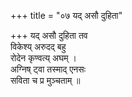 +++
title = "०७ यद् असौ दुहिता"

+++
यद् असौ दुहिता तव  
विकेश्य् अरुदद् बहु  
रोदेन कृण्वत्य् अघम् ।  
अग्निष् ट्वा तस्माद् एनसः  
सविता च प्र मुञ्चताम् ॥